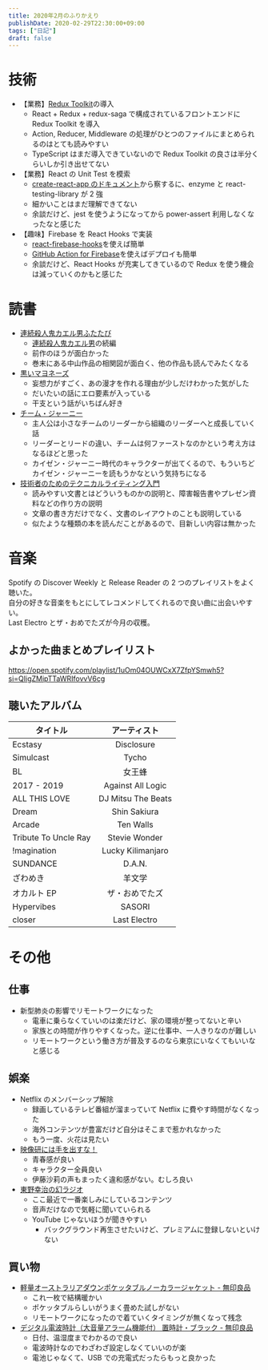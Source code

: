 ```yaml
---
title: 2020年2月のふりかえり
publishDate: 2020-02-29T22:30:00+09:00
tags: ["日記"]
draft: false
---
```


# 技術

- 【業務】[Redux Toolkit](https://redux-toolkit.js.org/)の導入
  - React + Redux + redux-saga で構成されているフロントエンドに Redux Toolkit を導入
  - Action, Reducer, Middleware の処理がひとつのファイルにまとめられるのはとても読みやすい
  - TypeScript はまだ導入できていないので Redux Toolkit の良さは半分くらいしか引き出せてない
- 【業務】React の Unit Test を模索
  - [create-react-app のドキュメント](https://create-react-app.dev/docs/running-tests/)から察するに、enzyme と react-testing-library が 2 強
  - 細かいことはまだ理解できてない
  - 余談だけど、jest を使うようになってから power-assert 利用しなくなったなと感じた
- 【趣味】Firebase を React Hooks で実装
  - [react-firebase-hooks](react-firebase-hooks)を使えば簡単
  - [GitHub Action for Firebase](https://github.com/marketplace/actions/github-action-for-firebase)を使えばデプロイも簡単
  - 余談だけど、React Hooks が充実してきているので Redux を使う機会は減っていくのかもと感じた

# 読書

- [連続殺人鬼カエル男ふたたび](https://www.amazon.co.jp/gp/product/B082X5BJMS)
  - [連続殺人鬼カエル男](https://www.amazon.co.jp/dp/B082X5BS3G)の続編
  - 前作のほうが面白かった
  - 巻末にある中山作品の相関図が面白く、他の作品も読んでみたくなる
- [黒いマヨネーズ](https://www.amazon.co.jp/dp/B07NW94YC8)
  - 妄想力がすごく、あの漫才を作れる理由が少しだけわかった気がした
  - だいたいの話にエロ要素が入っている
  - 干支という話がいちばん好き
- [チーム・ジャーニー](https://www.amazon.co.jp/dp/B0836CF21D)
  - 主人公は小さなチームのリーダーから組織のリーダーへと成長していく話
  - リーダーとリードの違い、チームは何ファーストなのかという考え方はなるほどと思った
  - カイゼン・ジャーニー時代のキャラクターが出てくるので、もういちどカイゼン・ジャーニーを読もうかなという気持ちになる
- [技術者のためのテクニカルライティング入門](https://www.amazon.co.jp/dp/B07JHZMH9C)
  - 読みやすい文書とはどういうものかの説明と、障害報告書やプレゼン資料などの作り方の説明
  - 文章の書き方だけでなく、文書のレイアウトのことも説明している
  - 似たような種類の本を読んだことがあるので、目新しい内容は無かった

# 音楽

Spotify の Discover Weekly と Release Reader の 2 つのプレイリストをよく聴いた。  
自分の好きな音楽をもとにしてレコメンドしてくれるので良い曲に出会いやすい。  
Last Electro とザ・おめでたズが今月の収穫。

## よかった曲まとめプレイリスト

https://open.spotify.com/playlist/1uOm04OUWCxX7ZfpYSmwh5?si=QIigZMipTTaWRIfovvV6cg

## 聴いたアルバム

| タイトル             |    アーティスト    |
| -------------------- | :----------------: |
| Ecstasy              |     Disclosure     |
| Simulcast            |       Tycho        |
| BL                   |       女王蜂       |
| 2017 - 2019          | Against All Logic  |
| ALL THIS LOVE        | DJ Mitsu The Beats |
| Dream                |    Shin Sakiura    |
| Arcade               |     Ten Walls      |
| Tribute To Uncle Ray |   Stevie Wonder    |
| !magination          | Lucky Kilimanjaro  |
| SUNDANCE             |       D.A.N.       |
| ざわめき             |       羊文学       |
| オカルト EP          |   ザ・おめでたズ   |
| Hypervibes           |       SASORI       |
| closer               |    Last Electro    |

# その他

## 仕事

- 新型肺炎の影響でリモートワークになった
  - 電車に乗らなくていいのは楽だけど、家の環境が整ってないと辛い
  - 家族との時間が作りやすくなった。逆に仕事中、一人きりなのが難しい
  - リモートワークという働き方が普及するのなら東京にいなくてもいいなと感じる

## 娯楽

- Netflix のメンバーシップ解除
  - 録画しているテレビ番組が溜まっていて Netflix に費やす時間がなくなった
  - 海外コンテンツが豊富だけど自分はそこまで惹かれなかった
  - もう一度、火花は見たい
- [映像研には手を出すな！](http://eizouken-anime.com/)
  - 青春感が良い
  - キャラクター全員良い
  - 伊藤沙莉の声もまったく違和感がない。むしろ良い
- [東野幸治の幻ラジオ](https://www.youtube.com/watch?v=5i88PxLrRgY)
  - ここ最近で一番楽しみにしているコンテンツ
  - 音声だけなので気軽に聞いていられる
  - YouTube じゃないほうが聞きやすい
    - バックグラウンド再生させたいけど、プレミアムに登録しないといけない

## 買い物

- [軽量オーストラリアダウンポケッタブルノーカラージャケット - 無印良品](https://www.muji.com/jp/ja/store/cmdty/detail/4550182375039)
  - これ一枚で結構暖かい
  - ポケッタブルらしいがうまく畳めた試しがない
  - リモートワークになったので着ていくタイミングが無くなって残念
- [デジタル電波時計（大音量アラーム機能付） 置時計・ブラック - 無印良品](https://www.muji.com/jp/ja/store/cmdty/detail/4550182136968)
  - 日付、温湿度までわかるので良い
  - 電波時計なのでわざわざ設定しなくていいのが楽
  - 電池じゃなくて、USB での充電式だったらもっと良かった

